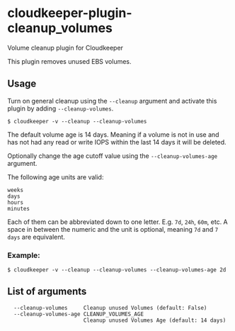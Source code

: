 # cloudkeeper-plugin-cleanup_volumes
Volume cleanup plugin for Cloudkeeper

This plugin removes unused EBS volumes.

## Usage
Turn on general cleanup using the `--cleanup` argument and activate this plugin by adding `--cleanup-volumes`.
```
$ cloudkeeper -v --cleanup --cleanup-volumes
```

The default volume age is 14 days. Meaning if a volume is not in use and has not had any read or write IOPS within
the last 14 days it will be deleted.

Optionally change the age cutoff value using the `--cleanup-volumes-age` argument.

The following age units are valid:
```
weeks
days
hours
minutes
```

Each of them can be abbreviated down to one letter. E.g. `7d`, `24h`, `60m`, etc. A space in between the numeric and the unit is optional,
meaning `7d` and `7 days` are equivalent.

### Example:
```
$ cloudkeeper -v --cleanup --cleanup-volumes --cleanup-volumes-age 2d
```

## List of arguments
```
  --cleanup-volumes     Cleanup unused Volumes (default: False)
  --cleanup-volumes-age CLEANUP_VOLUMES_AGE
                        Cleanup unused Volumes Age (default: 14 days)
```
